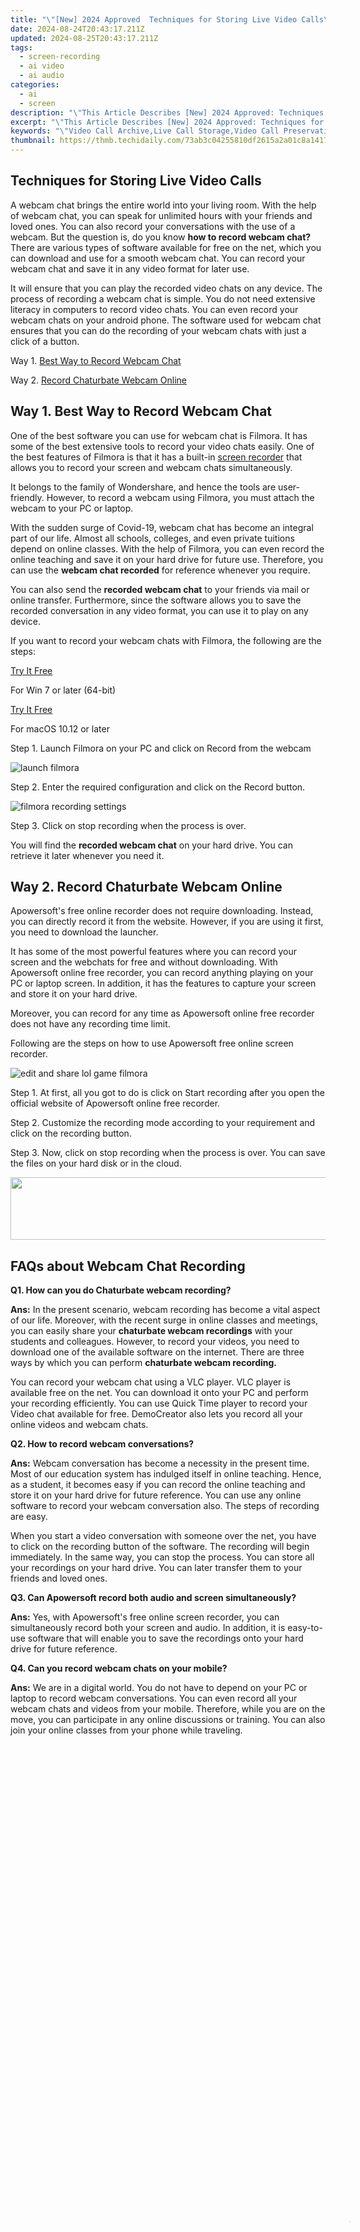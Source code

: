 ```yaml
---
title: "\"[New] 2024 Approved  Techniques for Storing Live Video Calls\""
date: 2024-08-24T20:43:17.211Z
updated: 2024-08-25T20:43:17.211Z
tags: 
  - screen-recording
  - ai video
  - ai audio
categories: 
  - ai
  - screen
description: "\"This Article Describes [New] 2024 Approved: Techniques for Storing Live Video Calls\""
excerpt: "\"This Article Describes [New] 2024 Approved: Techniques for Storing Live Video Calls\""
keywords: "\"Video Call Archive,Live Call Storage,Video Call Preservation,Secure Live Call Keeping,Streaming Calls Saving,Real-Time Calls Storing,Live Video Retention,VidCall Archive,Live Call Save,Video Keep Secure,Stream Call Keep,Real Calls Save,Live Video Store,VidChat Retain\""
thumbnail: https://thmb.techidaily.com/73ab3c04255810df2615a2a01c8a14174dd9b221f2d60ec5b3831dd32989cbba.jpg
---
```


## Techniques for Storing Live Video Calls

A webcam chat brings the entire world into your living room. With the help of webcam chat, you can speak for unlimited hours with your friends and loved ones. You can also record your conversations with the use of a webcam. But the question is, do you know **how to record webcam chat?** There are various types of software available for free on the net, which you can download and use for a smooth webcam chat. You can record your webcam chat and save it in any video format for later use.

It will ensure that you can play the recorded video chats on any device. The process of recording a webcam chat is simple. You do not need extensive literacy in computers to record video chats. You can even record your webcam chats on your android phone. The software used for webcam chat ensures that you can do the recording of your webcam chats with just a click of a button.

Way 1. [Best Way to Record Webcam Chat](#part1)

Way 2. [Record Chaturbate Webcam Online](#part2)

## Way 1\. Best Way to Record Webcam Chat

One of the best software you can use for webcam chat is Filmora. It has some of the best extensive tools to record your video chats easily. One of the best features of Filmora is that it has a built-in [screen recorder](https://tools.techidaily.com/wondershare/filmora/download/) that allows you to record your screen and webcam chats simultaneously.

It belongs to the family of Wondershare, and hence the tools are user-friendly. However, to record a webcam using Filmora, you must attach the webcam to your PC or laptop.

With the sudden surge of Covid-19, webcam chat has become an integral part of our life. Almost all schools, colleges, and even private tuitions depend on online classes. With the help of Filmora, you can even record the online teaching and save it on your hard drive for future use. Therefore, you can use the **webcam chat recorded** for reference whenever you require.

You can also send the **recorded webcam chat** to your friends via mail or online transfer. Furthermore, since the software allows you to save the recorded conversation in any video format, you can use it to play on any device.

If you want to record your webcam chats with Filmora, the following are the steps:

[Try It Free](https://tools.techidaily.com/wondershare/filmora/download/)

For Win 7 or later (64-bit)

[Try It Free](https://tools.techidaily.com/wondershare/filmora/download/)

For macOS 10.12 or later

Step 1\. Launch Filmora on your PC and click on Record from the webcam

![launch filmora](https://images.wondershare.com/filmora/article-images/filmora-record-screen.jpg)

Step 2\. Enter the required configuration and click on the Record button.

![filmora recording settings](https://images.wondershare.com/filmora/article-images/wondershare-screen-recorder-settings.jpg)

Step 3\. Click on stop recording when the process is over.

You will find the **recorded webcam chat** on your hard drive. You can retrieve it later whenever you need it.

## Way 2\. Record Chaturbate Webcam Online

Apowersoft's free online recorder does not require downloading. Instead, you can directly record it from the website. However, if you are using it first, you need to download the launcher.

It has some of the most powerful features where you can record your screen and the webchats for free and without downloading. With Apowersoft online free recorder, you can record anything playing on your PC or laptop screen. In addition, it has the features to capture your screen and store it on your hard drive.

Moreover, you can record for any time as Apowersoft online free recorder does not have any recording time limit.

Following are the steps on how to use Apowersoft free online screen recorder.

![edit and share lol game filmora](https://images.wondershare.com/filmora/article-images/apowersoft-online-screen-recorder.jpg)

Step 1\. At first, all you got to do is click on Start recording after you open the official website of Apowersoft online free recorder.

Step 2\. Customize the recording mode according to your requirement and click on the recording button.

Step 3\. Now, click on stop recording when the process is over. You can save the files on your hard disk or in the cloud.

<!-- affiliate ads begin -->
<a href="https://imp.i110150.net/c/5597632/924299/11305" target="_top" id="924299"><img src="//a.impactradius-go.com/display-ad/11305-924299" border="0" alt="" width="520" height="100"/></a>
<!-- affiliate ads end -->
## FAQs about Webcam Chat Recording

**Q1\. How can you do Chaturbate webcam recording?**

**Ans:** In the present scenario, webcam recording has become a vital aspect of our life. Moreover, with the recent surge in online classes and meetings, you can easily share your **chaturbate webcam recordings** with your students and colleagues. However, to record your videos, you need to download one of the available software on the internet. There are three ways by which you can perform **chaturbate webcam recording.**

You can record your webcam chat using a VLC player. VLC player is available free on the net. You can download it onto your PC and perform your recording efficiently. You can use Quick Time player to record your Video chat available for free. DemoCreator also lets you record all your online videos and webcam chats.

**Q2\. How to record webcam conversations?**

**Ans:** Webcam conversation has become a necessity in the present time. Most of our education system has indulged itself in online teaching. Hence, as a student, it becomes easy if you can record the online teaching and store it on your hard drive for future reference. You can use any online software to record your webcam conversation also. The steps of recording are easy.

When you start a video conversation with someone over the net, you have to click on the recording button of the software. The recording will begin immediately. In the same way, you can stop the process. You can store all your recordings on your hard drive. You can later transfer them to your friends and loved ones.

**Q3\. Can Apowersoft record both audio and screen simultaneously?**

**Ans:** Yes, with Apowersoft's free online screen recorder, you can simultaneously record both your screen and audio. In addition, it is easy-to-use software that will enable you to save the recordings onto your hard drive for future reference.

**Q4\. Can you record webcam chats on your mobile?**

**Ans:** We are in a digital world. You do not have to depend on your PC or laptop to record webcam conversations. You can even record all your webcam chats and videos from your mobile. Therefore, while you are on the move, you can participate in any online discussions or training. You can also join your online classes from your phone while traveling.

<!-- affiliate ads begin -->
<span id="1793213">
					<video width="1080" height="1620" style="cursor:pointer"
           poster="//a.impactradius-go.com/display-clicktoplayimage/1793213.jpeg"
           onclick="if(!this.playClicked){this.play();this.setAttribute('controls',true);this.playClicked=true;}">
	   <source src="//a.impactradius-go.com/display-ad/19135-1793213">
	   <img src="//a.impactradius-go.com/display-clicktoplayimage/1793213.jpeg" style="border: none; height: 100%; width: 100%; object-fit: contain">
	</video>
	<div style="width:1080px;text-align:center"><a href="javascript:window.open(decodeURIComponent('https%3A%2F%2Ftinyland.pxf.io%2Fc%2F5597632%2F1793213%2F19135'), '_blank');void(0);">Click here</a></div>
</span>
<img height="0" width="0" src="https://imp.pxf.io/i/5597632/1793213/19135" style="position:absolute;visibility:hidden;" border="0" />
<!-- affiliate ads end -->
## Conclusion

With the advancement in technology, we are entering into a digital revolution. You can take part in any online activities with the help of free online software available on the net. Moreover, you can record your webcam videos and chats and even store them on your hard drive. One of the essential features of recording your webcam chats is keeping it as a memory that can be used later when you require it. Moreover, you can also save it in any video format to play it on any device.

Way 2. [Record Chaturbate Webcam Online](#part2)

<span class="atpl-alsoreadstyle">Also read:</span>
<div><ul>
<li><a href="https://digital-screen-recording.techidaily.com/new-2024-approved-elevate-video-editing-expert-use-of-obs-on-mobile-devices/"><u>[New] 2024 Approved  Elevate Video Editing  Expert Use of OBS on Mobile Devices</u></a></li>
<li><a href="https://digital-screen-recording.techidaily.com/new-2024-approved-embedded-epicness-galaxy-games-chronicle/"><u>[New] 2024 Approved  Embedded Epicness  Galaxy Games Chronicle</u></a></li>
<li><a href="https://facebook-video-share.techidaily.com/new-2024-approved-exposing-sham-numbers-the-danger-of-fabricated-youtube-views/"><u>[New] 2024 Approved  Exposing Sham Numbers  The Danger of Fabricated YouTube Views</u></a></li>
<li><a href="https://youtube-sure.techidaily.com/024-approved-flutter-freedom-for-videos-the-best-tools-to-flv-to-youtubes/"><u>[New] 2024 Approved  Flutter Freedom for Videos  The Best Tools to Flv-to-YouTubes</u></a></li>
<li><a href="https://digital-screen-recording.techidaily.com/new-2024-approved-game-genre-matchups-titles-alike-to-gta-v/"><u>[New] 2024 Approved  Game Genre Matchups  Titles Alike to GTA V</u></a></li>
<li><a href="https://digital-screen-recording.techidaily.com/new-2024-approved-mastering-switch-pro-controller-in-steam-gaming/"><u>[New] 2024 Approved  Mastering Switch Pro Controller in Steam Gaming</u></a></li>
<li><a href="https://digital-screen-recording.techidaily.com/new-2024-approved-professional-screenshot-and-recorder-win10-edition/"><u>[New] 2024 Approved  Professional Screenshot & Recorder, Win10 Edition</u></a></li>
<li><a href="https://digital-screen-recording.techidaily.com/new-2024-approved-step-by-step-guide-to-using-bandicam-insights-users/"><u>[New] 2024 Approved  Step-by-Step Guide to Using Bandicam – Insights Users</u></a></li>
<li><a href="https://digital-screen-recording.techidaily.com/new-2024-approved-superior-hd-recording-systems/"><u>[New] 2024 Approved  Superior HD Recording Systems</u></a></li>
<li><a href="https://extra-information.techidaily.com/new-confronting-cameras-the-face-id-face-unlock-duel/"><u>[New] Confronting Cameras  The Face ID-Face Unlock Duel</u></a></li>
<li><a href="https://instagram-video-recordings.techidaily.com/new-enhance-your-instagram-stories-with-a-blend-of-pictures-a-beginners-guide-for-2024/"><u>[New] Enhance Your Instagram Stories with a Blend of Pictures  A Beginner's Guide for 2024</u></a></li>
<li><a href="https://facebook-video-share.techidaily.com/new-essential-errors-to-dodge-beginner-youtubers-guide-for-2024/"><u>[New] Essential Errors to Dodge  Beginner YouTuber's Guide for 2024</u></a></li>
<li><a href="https://article-posts.techidaily.com/new-in-2024-incandescent-ideas-innovations-for-stellar-cinematography/"><u>[New] In 2024, Incandescent Ideas  Innovations for Stellar Cinematography</u></a></li>
<li><a href="https://digital-screen-recording.techidaily.com/new-in-2024-the-complete-guide-to-scheduling-and-recording-online-meetings-with-slack-and-filmora/"><u>[New] In 2024, The Complete Guide to Scheduling & Recording Online Meetings with Slack & Filmora</u></a></li>
<li><a href="https://screen-capture.techidaily.com/new-in-2024-tranquility-techniques-how-to-mute-and-manage-gmeet-distractions/"><u>[New] In 2024, Tranquility Techniques  How to Mute and Manage GMeet Distractions</u></a></li>
<li><a href="https://digital-screen-recording.techidaily.com/new-master-commanders-unleashed-ranking-7-total-war-champions-for-2024/"><u>[New] Master Commanders Unleashed  Ranking 7 Total War Champions for 2024</u></a></li>
<li><a href="https://digital-screen-recording.techidaily.com/new-mastering-video-calls-discover-the-top-10-apps-for-your-phone/"><u>[New] Mastering Video Calls  Discover the Top 10 Apps for Your Phone</u></a></li>
<li><a href="https://digital-screen-recording.techidaily.com/new-unveiling-the-secrets-of-ken-burns-motion-in-camtasa/"><u>[New] Unveiling the Secrets of Ken Burns Motion in Camtasa</u></a></li>
<li><a href="https://digital-screen-recording.techidaily.com/updated-2024-approved-detailed-guide-to-free-screen-recorders/"><u>[Updated] 2024 Approved  Detailed Guide to Free Screen Recorders</u></a></li>
<li><a href="https://facebook-video-footage.techidaily.com/updated-2024-approved-evaluating-mr-beasts-financial-heft/"><u>[Updated] 2024 Approved  Evaluating Mr. Beast's Financial Heft</u></a></li>
<li><a href="https://digital-screen-recording.techidaily.com/updated-2024-approved-uncomplicated-video-snip-for-win10-users/"><u>[Updated] 2024 Approved  Uncomplicated Video Snip for Win10 Users</u></a></li>
<li><a href="https://extra-tips.techidaily.com/updated-captivating-copy-creator-pro/"><u>[Updated] Captivating Copy Creator Pro</u></a></li>
<li><a href="https://digital-screen-recording.techidaily.com/updated-direct-obs-video-feed-for-instagram/"><u>[Updated] Direct OBS Video Feed for Instagram</u></a></li>
<li><a href="https://digital-screen-recording.techidaily.com/updated-elevate-your-video-edits-ken-burns-in-camtasia-for-2024/"><u>[Updated] Elevate Your Video Edits  Ken Burns in Camtasia for 2024</u></a></li>
<li><a href="https://youtube-lab.techidaily.com/ed-in-2024-utilizing-youtubes-annotation-feature/"><u>[Updated] In 2024, Utilizing YouTube's Annotation Feature</u></a></li>
<li><a href="https://digital-screen-recording.techidaily.com/updated-professional-video-demos-harnessing-captivates-power/"><u>[Updated] Professional Video Demos  Harnessing Captivate's Power</u></a></li>
<li><a href="https://digital-screen-recording.techidaily.com/updated-smallfile-recorder-review-and-alternatives-for-2024/"><u>[Updated] SmallFile Recorder Review and Alternatives for 2024</u></a></li>
<li><a href="https://digital-screen-recording.techidaily.com/updated-top-notch-screen-recorder-pcmacos-edition/"><u>[Updated] Top-Notch Screen Recorder  PC/macOS Edition</u></a></li>
<li><a href="https://vimeo-videos.techidaily.com/2024-approved-fast-track-speeding-up-vimeo-videos/"><u>2024 Approved  Fast Track  Speeding Up Vimeo Videos</u></a></li>
<li><a href="https://fox-hovers.techidaily.com/2024-approved-how-to-seamlessly-gather-professional-images-and-vignettes/"><u>2024 Approved  How to Seamlessly Gather Professional Images & Vignettes</u></a></li>
<li><a href="https://digital-screen-recording.techidaily.com/2024-approved-superior-mac-gif-saving-the-ultimate-guide/"><u>2024 Approved  Superior Mac GIF Saving  The Ultimate Guide</u></a></li>
<li><a href="https://digital-screen-recording.techidaily.com/2024-approved-visual-flow-mastery-with-simple-transitions/"><u>2024 Approved  Visual Flow Mastery with Simple Transitions</u></a></li>
<li><a href="https://digital-screen-recording.techidaily.com/2024-approved-win11s-premier-selection-of-videography-software/"><u>2024 Approved  Win11's Premier Selection of Videography Software</u></a></li>
<li><a href="https://extra-hints.techidaily.com/detailed-expenditure-diagram-setting-up-the-podcast-stage/"><u>Detailed Expenditure Diagram  Setting up the Podcast Stage</u></a></li>
<li><a href="https://hardware-tips.techidaily.com/expert-reviews-and-comparisons-at-toms-tech-hub/"><u>Expert Reviews and Comparisons at Tom's Tech Hub</u></a></li>
<li><a href="https://extra-hints.techidaily.com/gold-standard-gabbing-prime-performances-by-google/"><u>Gold-Standard Gabbing  Prime Performances by Google</u></a></li>
<li><a href="https://iphone-unlock.techidaily.com/in-2024-3-ways-to-unlock-iphone-xs-without-passcode-or-face-id-drfone-by-drfone-ios/"><u>In 2024, 3 Ways to Unlock iPhone XS without Passcode or Face ID | Dr.fone</u></a></li>
<li><a href="https://android-location-track.techidaily.com/in-2024-best-anti-tracker-software-for-samsung-galaxy-s24-ultra-drfone-by-drfone-virtual-android/"><u>In 2024, Best Anti Tracker Software For Samsung Galaxy S24 Ultra | Dr.fone</u></a></li>
<li><a href="https://youtube-videos.techidaily.com/in-2024-discover-the-art-of-curating-music-on-youtube-with-our-steps/"><u>In 2024, Discover the Art of Curating Music on YouTube with Our Steps</u></a></li>
<li><a href="https://extra-skills.techidaily.com/jokes-aplenty-incorrante-guide-to-snapchats-cartoon-filters-for-2024/"><u>Jokes Aplenty  Incorrante Guide to Snapchat's Cartoon Filters for 2024</u></a></li>
<li><a href="https://digital-screen-recording.techidaily.com/speech-file-extract-and-critical-assessment-for-2024/"><u>Speech File Extract & Critical Assessment for 2024</u></a></li>
<li><a href="https://screen-recording.techidaily.com/superior-online-speech-recorders-for-2024/"><u>Superior Online Speech Recorders for 2024</u></a></li>
<li><a href="https://location-social.techidaily.com/why-your-whatsapp-location-is-not-updating-and-how-to-fix-on-vivo-y78plus-drfone-by-drfone-virtual-android/"><u>Why Your WhatsApp Location is Not Updating and How to Fix On Vivo Y78+ | Dr.fone</u></a></li>
<li><a href="https://digital-screen-recording.techidaily.com/windows-snapshot-simplified-2-methods-for-2024/"><u>Windows Snapshot Simplified (2 Methods) for 2024</u></a></li>
<li><a href="https://digital-screen-recording.techidaily.com/zippyzoom-tortoisepic-timestretch/"><u>ZippyZoom TortoisePic TimeStretch</u></a></li>
</ul></div>

<ins class="adsbygoogle"
      style="display:block"
      data-ad-client="ca-pub-7571918770474297"
      data-ad-slot="8358498916"
      data-ad-format="auto"
      data-full-width-responsive="true"></ins>